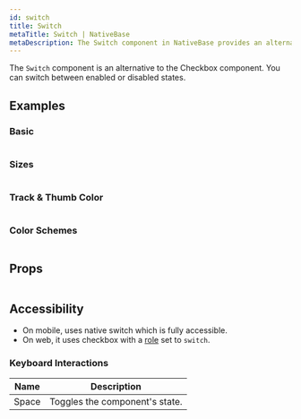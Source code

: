 ```yaml
---
id: switch
title: Switch
metaTitle: Switch | NativeBase
metaDescription: The Switch component in NativeBase provides an alternative to the Checkbox component. More on sizes, track and thumb color of Switch component with examples.
---
```


The `Switch` component is an alternative to the Checkbox component. You can switch between enabled or disabled states.

## Examples

### Basic

```ComponentSnackPlayer path=components,primitives,Switch,Basic.tsx

```

### Sizes

```ComponentSnackPlayer path=components,primitives,Switch,Sizes.tsx

```

### Track & Thumb Color

```ComponentSnackPlayer path=components,primitives,Switch,SwitchBgColor.tsx

```

### Color Schemes

```ComponentSnackPlayer path=components,primitives,Switch,ColorSchemes.tsx

```

## Props

```ComponentPropTable path=primitives,Switch,index.tsx showStylingProps=true

```

## Accessibility

- On mobile, uses native switch which is fully accessible.
- On web, it uses checkbox with a [role](https://www.w3.org/TR/wai-aria-1.2/#switch) set to `switch`.

### Keyboard Interactions

| Name  | Description                    |
| ----- | ------------------------------ |
| Space | Toggles the component's state. |

